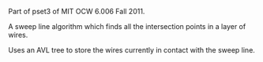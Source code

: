 Part of pset3 of MIT OCW 6.006 Fall 2011.

A sweep line algorithm which finds all the intersection points in a layer of wires.

Uses an AVL tree to store the wires currently in contact with the sweep line.
